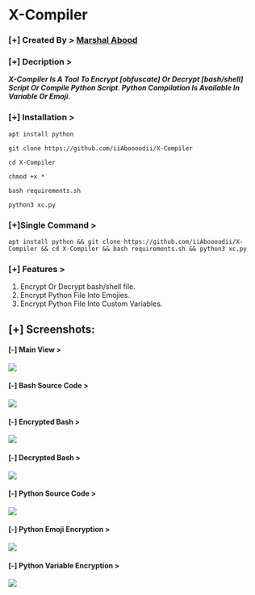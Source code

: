 # X-Compiler

### [+] Created By > <a href="https://github.com/iiAboooodii">Marshal Abood</a> 

### [+] Decription >
***X-Compiler Is A Tool To Encrypt [obfuscate] Or Decrypt [bash/shell] Script Or Compile Python Script. Python Compilation Is Available In Variable Or Emoji.***

### [+] Installation >

```apt install python```

```git clone https://github.com/iiAboooodii/X-Compiler```

```cd X-Compiler```

```chmod +x *```

```bash requirements.sh```

```python3 xc.py```


### [+]Single Command >
```
apt install python && git clone https://github.com/iiAboooodii/X-Compiler && cd X-Compiler && bash requirements.sh && python3 xc.py
```

### [+] Features >
1. Encrypt Or Decrypt bash/shell file.
2. Encrypt Python File Into Emojies.
3. Encrypt Python File Into Custom Variables.

## [+] Screenshots:

#### [-] Main View >

<img src="https://github.com/iiAboooodii/X-Compiler/raw/main/main.jpeg">

#### [-] Bash Source Code >

<img src="https://github.com/iiAboooodii/X-Compiler/raw/main/screenshots/source-bash.jpeg">

#### [-] Encrypted Bash >

<img src="https://github.com/iiAboooodii/X-Compiler/raw/main/screenshots/encrypted-bash.jpeg">

#### [-] Decrypted Bash >

<img src="https://github.com/iiAboooodii/X-Compiler/raw/main/screenshots/decrypted-bash.jpeg">

#### [-] Python Source Code >

<img src="https://github.com/iiAboooodii/X-Compiler/raw/main/screenshots/source-py.jpeg">

#### [-] Python Emoji Encryption >

<img src="https://github.com/iiAboooodii/X-Compiler/raw/main/screenshots/emoji-encryption.jpeg">

#### [-] Python Variable Encryption >

<img src="https://github.com/iiAboooodii/X-Compiler/raw/main/screenshots/variable-encryption.jpeg">

